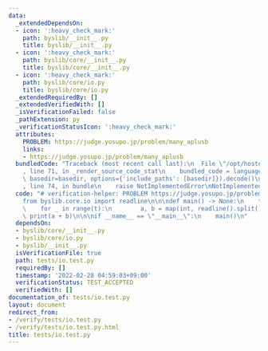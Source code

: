 ```yaml
---
data:
  _extendedDependsOn:
  - icon: ':heavy_check_mark:'
    path: byslib/__init__.py
    title: byslib/__init__.py
  - icon: ':heavy_check_mark:'
    path: byslib/core/__init__.py
    title: byslib/core/__init__.py
  - icon: ':heavy_check_mark:'
    path: byslib/core/io.py
    title: byslib/core/io.py
  _extendedRequiredBy: []
  _extendedVerifiedWith: []
  _isVerificationFailed: false
  _pathExtension: py
  _verificationStatusIcon: ':heavy_check_mark:'
  attributes:
    PROBLEM: https://judge.yosupo.jp/problem/many_aplusb
    links:
    - https://judge.yosupo.jp/problem/many_aplusb
  bundledCode: "Traceback (most recent call last):\n  File \"/opt/hostedtoolcache/Python/3.10.2/x64/lib/python3.10/site-packages/onlinejudge_verify/documentation/build.py\"\
    , line 71, in _render_source_code_stat\n    bundled_code = language.bundle(stat.path,\
    \ basedir=basedir, options={'include_paths': [basedir]}).decode()\n  File \"/opt/hostedtoolcache/Python/3.10.2/x64/lib/python3.10/site-packages/onlinejudge_verify/languages/python.py\"\
    , line 74, in bundle\n    raise NotImplementedError\nNotImplementedError\n"
  code: "# verification-helper: PROBLEM https://judge.yosupo.jp/problem/many_aplusb\n\
    from byslib.core.io import readline\n\n\ndef main() -> None:\n    t = int(readline())\n\
    \    for _ in range(t):\n        a, b = map(int, readline().split())\n       \
    \ print(a + b)\n\n\nif __name__ == \"__main__\":\n    main()\n"
  dependsOn:
  - byslib/core/__init__.py
  - byslib/core/io.py
  - byslib/__init__.py
  isVerificationFile: true
  path: tests/io.test.py
  requiredBy: []
  timestamp: '2022-02-28 04:59:03+09:00'
  verificationStatus: TEST_ACCEPTED
  verifiedWith: []
documentation_of: tests/io.test.py
layout: document
redirect_from:
- /verify/tests/io.test.py
- /verify/tests/io.test.py.html
title: tests/io.test.py
---
```

